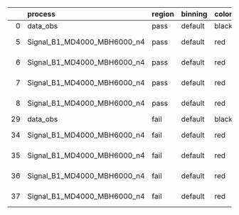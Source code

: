|    | process                     | region   | binning   | color   | process_type   |   scale | variation   | source_filename                                                      | source_histname    | alias                       | title     |   combine_idx |     lnN |   shapes | syst_type   | direction   | variation_alias   |
|---:|:----------------------------|:---------|:----------|:--------|:---------------|--------:|:------------|:---------------------------------------------------------------------|:-------------------|:----------------------------|:----------|--------------:|--------:|---------:|:------------|:------------|:------------------|
|  0 | data_obs                    | pass     | default   | black   | DATA           |       1 | nominal     | ./histograms_for_2DAlphabet_v18//BH_Data.root                        | hpass              | Data                        | Data      |           nan | nan     |      nan | nan         | nan         | nan               |
|  5 | Signal_B1_MD4000_MBH6000_n4 | pass     | default   | red     | SIGNAL         |       1 | lumi        | ./histograms_for_2DAlphabet_v18//BH_Signal_B1_MD4000_MBH6000_n4.root | hpass              | Signal_B1_MD4000_MBH6000_n4 | BH signal |           nan |   1.016 |      nan | lnN         | nan         | nan               |
|  6 | Signal_B1_MD4000_MBH6000_n4 | pass     | default   | red     | SIGNAL         |       1 | SVM         | ./histograms_for_2DAlphabet_v18//BH_Signal_B1_MD4000_MBH6000_n4.root | hpass_SVMsyst_up   | Signal_B1_MD4000_MBH6000_n4 | BH signal |           nan | nan     |        1 | shapes      | Up          | SVMsyst           |
|  7 | Signal_B1_MD4000_MBH6000_n4 | pass     | default   | red     | SIGNAL         |       1 | SVM         | ./histograms_for_2DAlphabet_v18//BH_Signal_B1_MD4000_MBH6000_n4.root | hpass_SVMsyst_down | Signal_B1_MD4000_MBH6000_n4 | BH signal |           nan | nan     |        1 | shapes      | Down        | SVMsyst           |
|  8 | Signal_B1_MD4000_MBH6000_n4 | pass     | default   | red     | SIGNAL         |       1 | nominal     | ./histograms_for_2DAlphabet_v18//BH_Signal_B1_MD4000_MBH6000_n4.root | hpass              | Signal_B1_MD4000_MBH6000_n4 | BH signal |           nan | nan     |      nan | nan         | nan         | nan               |
| 29 | data_obs                    | fail     | default   | black   | DATA           |       1 | nominal     | ./histograms_for_2DAlphabet_v18//BH_Data.root                        | hfail              | Data                        | Data      |           nan | nan     |      nan | nan         | nan         | nan               |
| 34 | Signal_B1_MD4000_MBH6000_n4 | fail     | default   | red     | SIGNAL         |       1 | lumi        | ./histograms_for_2DAlphabet_v18//BH_Signal_B1_MD4000_MBH6000_n4.root | hfail              | Signal_B1_MD4000_MBH6000_n4 | BH signal |           nan |   1.016 |      nan | lnN         | nan         | nan               |
| 35 | Signal_B1_MD4000_MBH6000_n4 | fail     | default   | red     | SIGNAL         |       1 | SVM         | ./histograms_for_2DAlphabet_v18//BH_Signal_B1_MD4000_MBH6000_n4.root | hfail_SVMsyst_up   | Signal_B1_MD4000_MBH6000_n4 | BH signal |           nan | nan     |        1 | shapes      | Up          | SVMsyst           |
| 36 | Signal_B1_MD4000_MBH6000_n4 | fail     | default   | red     | SIGNAL         |       1 | SVM         | ./histograms_for_2DAlphabet_v18//BH_Signal_B1_MD4000_MBH6000_n4.root | hfail_SVMsyst_down | Signal_B1_MD4000_MBH6000_n4 | BH signal |           nan | nan     |        1 | shapes      | Down        | SVMsyst           |
| 37 | Signal_B1_MD4000_MBH6000_n4 | fail     | default   | red     | SIGNAL         |       1 | nominal     | ./histograms_for_2DAlphabet_v18//BH_Signal_B1_MD4000_MBH6000_n4.root | hfail              | Signal_B1_MD4000_MBH6000_n4 | BH signal |           nan | nan     |      nan | nan         | nan         | nan               |